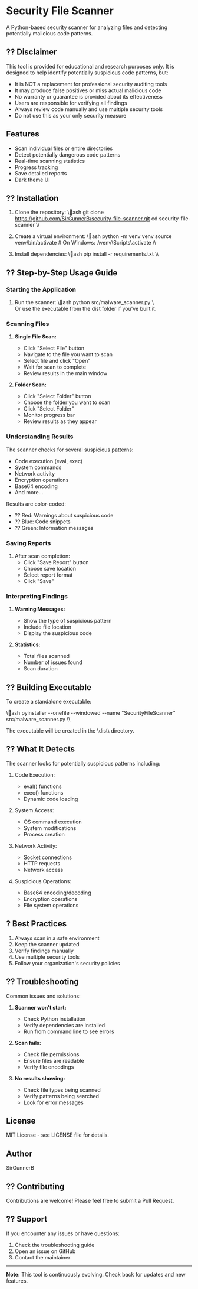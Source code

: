 # Security File Scanner

A Python-based security scanner for analyzing files and detecting potentially malicious code patterns.

## ?? Disclaimer

This tool is provided for educational and research purposes only. It is designed to help identify potentially suspicious code patterns, but:

- It is NOT a replacement for professional security auditing tools
- It may produce false positives or miss actual malicious code
- No warranty or guarantee is provided about its effectiveness
- Users are responsible for verifying all findings
- Always review code manually and use multiple security tools
- Do not use this as your only security measure

## Features

- Scan individual files or entire directories
- Detect potentially dangerous code patterns
- Real-time scanning statistics
- Progress tracking
- Save detailed reports
- Dark theme UI

## ?? Installation

1. Clone the repository:
\\\ash
git clone https://github.com/SirGunnerB/security-file-scanner.git
cd security-file-scanner
\\\

2. Create a virtual environment:
\\\ash
python -m venv venv
source venv/bin/activate  # On Windows: .\venv\Scripts\activate
\\\

3. Install dependencies:
\\\ash
pip install -r requirements.txt
\\\

## ?? Step-by-Step Usage Guide

### Starting the Application

1. Run the scanner:
\\\ash
python src/malware_scanner.py
\\\
   Or use the executable from the dist folder if you've built it.

### Scanning Files

1. **Single File Scan:**
   - Click "Select File" button
   - Navigate to the file you want to scan
   - Select file and click "Open"
   - Wait for scan to complete
   - Review results in the main window

2. **Folder Scan:**
   - Click "Select Folder" button
   - Choose the folder you want to scan
   - Click "Select Folder"
   - Monitor progress bar
   - Review results as they appear

### Understanding Results

The scanner checks for several suspicious patterns:
- Code execution (eval, exec)
- System commands
- Network activity
- Encryption operations
- Base64 encoding
- And more...

Results are color-coded:
- ?? Red: Warnings about suspicious code
- ?? Blue: Code snippets
- ?? Green: Information messages

### Saving Reports

1. After scan completion:
   - Click "Save Report" button
   - Choose save location
   - Select report format
   - Click "Save"

### Interpreting Findings

1. **Warning Messages:**
   - Show the type of suspicious pattern
   - Include file location
   - Display the suspicious code

2. **Statistics:**
   - Total files scanned
   - Number of issues found
   - Scan duration

## ?? Building Executable

To create a standalone executable:

\\\ash
pyinstaller --onefile --windowed --name "SecurityFileScanner" src/malware_scanner.py
\\\

The executable will be created in the \dist\ directory.

## ?? What It Detects

The scanner looks for potentially suspicious patterns including:

1. Code Execution:
   - eval() functions
   - exec() functions
   - Dynamic code loading

2. System Access:
   - OS command execution
   - System modifications
   - Process creation

3. Network Activity:
   - Socket connections
   - HTTP requests
   - Network access

4. Suspicious Operations:
   - Base64 encoding/decoding
   - Encryption operations
   - File system operations

## ? Best Practices

1. Always scan in a safe environment
2. Keep the scanner updated
3. Verify findings manually
4. Use multiple security tools
5. Follow your organization's security policies

## ?? Troubleshooting

Common issues and solutions:

1. **Scanner won't start:**
   - Check Python installation
   - Verify dependencies are installed
   - Run from command line to see errors

2. **Scan fails:**
   - Check file permissions
   - Ensure files are readable
   - Verify file encodings

3. **No results showing:**
   - Check file types being scanned
   - Verify patterns being searched
   - Look for error messages

## License

MIT License - see LICENSE file for details.

## Author

SirGunnerB

## ?? Contributing

Contributions are welcome! Please feel free to submit a Pull Request.

## ?? Support

If you encounter any issues or have questions:
1. Check the troubleshooting guide
2. Open an issue on GitHub
3. Contact the maintainer

---

**Note:** This tool is continuously evolving. Check back for updates and new features.
